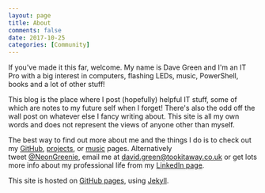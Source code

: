 ```yaml
---
layout: page
title: About
comments: false
date: 2017-10-25
categories: [Community]
---
```


If you've made it this far, welcome. My name is Dave Green and I'm an IT Pro with a big interest in computers, flashing LEDs, music, PowerShell, books and a lot of other stuff!

This blog is the place where I post (hopefully) helpful IT stuff, some of which are notes to my future self when I forget! There's also the odd off the wall post on whatever else I fancy writing about. This site is all my own words and does not represent the views of anyone other than myself.

The best way to find out more about me and the things I do is to check out my [GitHub](https://github.com/davegreen), [projects](http://tookitaway.co.uk/projects.html), or [music](http://tookitaway.co.uk/music.html) pages. Alternatively tweet [@NeonGreenie](https://twitter.com/neongreenie), email me at david.green@tookitaway.co.uk or get lots more info about my professional life from my [LinkedIn page](https://www.linkedin.com/in/david-green-36312220/).

This site is hosted on [GitHub pages](https://github.com/davegreen/davegreen.github.io), using [Jekyll](https://github.com/jekyll).
